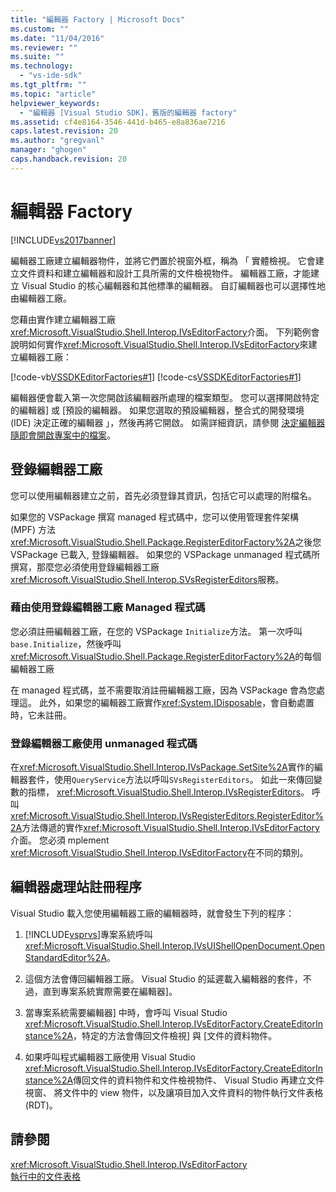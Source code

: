 ```yaml
---
title: "編輯器 Factory | Microsoft Docs"
ms.custom: ""
ms.date: "11/04/2016"
ms.reviewer: ""
ms.suite: ""
ms.technology: 
  - "vs-ide-sdk"
ms.tgt_pltfrm: ""
ms.topic: "article"
helpviewer_keywords: 
  - "編輯器 [Visual Studio SDK]，舊版的編輯器 factory"
ms.assetid: cf4e8164-3546-441d-b465-e8a836ae7216
caps.latest.revision: 20
ms.author: "gregvanl"
manager: "ghogen"
caps.handback.revision: 20
---
```

# 編輯器 Factory
[!INCLUDE[vs2017banner](../code-quality/includes/vs2017banner.md)]

編輯器工廠建立編輯器物件，並將它們置於視窗外框，稱為 「 實體檢視。  它會建立文件資料和建立編輯器和設計工具所需的文件檢視物件。  編輯器工廠，才能建立 Visual Studio 的核心編輯器和其他標準的編輯器。  自訂編輯器也可以選擇性地由編輯器工廠。  
  
 您藉由實作建立編輯器工廠<xref:Microsoft.VisualStudio.Shell.Interop.IVsEditorFactory>介面。  下列範例會說明如何實作<xref:Microsoft.VisualStudio.Shell.Interop.IVsEditorFactory>來建立編輯器工廠：  
  
 [!code-vb[VSSDKEditorFactories#1](../extensibility/codesnippet/VisualBasic/editor-factories_1.vb)]
 [!code-cs[VSSDKEditorFactories#1](../extensibility/codesnippet/CSharp/editor-factories_1.cs)]  
  
 編輯器便會載入第一次您開啟該編輯器所處理的檔案類型。  您可以選擇開啟特定的編輯器\] 或 \[預設的編輯器。  如果您選取的預設編輯器，整合式的開發環境 \(IDE\) 決定正確的編輯器 」，然後再將它開啟。  如需詳細資訊，請參閱 [決定編輯器隨即會開啟專案中的檔案](../extensibility/internals/determining-which-editor-opens-a-file-in-a-project.md)。  
  
## 登錄編輯器工廠  
 您可以使用編輯器建立之前，首先必須登錄其資訊，包括它可以處理的附檔名。  
  
 如果您的 VSPackage 撰寫 managed 程式碼中，您可以使用管理套件架構 \(MPF\) 方法<xref:Microsoft.VisualStudio.Shell.Package.RegisterEditorFactory%2A>之後您 VSPackage 已載入, 登錄編輯器。  如果您的 VSPackage unmanaged 程式碼所撰寫，那麼您必須使用登錄編輯器工廠<xref:Microsoft.VisualStudio.Shell.Interop.SVsRegisterEditors>服務。  
  
### 藉由使用登錄編輯器工廠 Managed 程式碼  
 您必須註冊編輯器工廠，在您的 VSPackage `Initialize`方法。  第一次呼叫`base.Initialize`，然後呼叫<xref:Microsoft.VisualStudio.Shell.Package.RegisterEditorFactory%2A>的每個編輯器工廠  
  
 在 managed 程式碼，並不需要取消註冊編輯器工廠，因為 VSPackage 會為您處理這。  此外，如果您的編輯器工廠實作<xref:System.IDisposable>，會自動處置時，它未註冊。  
  
### 登錄編輯器工廠使用 unmanaged 程式碼  
 在<xref:Microsoft.VisualStudio.Shell.Interop.IVsPackage.SetSite%2A>實作的編輯器套件，使用`QueryService`方法以呼叫`SVsRegisterEditors`。  如此一來傳回變數的指標， <xref:Microsoft.VisualStudio.Shell.Interop.IVsRegisterEditors>。  呼叫<xref:Microsoft.VisualStudio.Shell.Interop.IVsRegisterEditors.RegisterEditor%2A>方法傳遞的實作<xref:Microsoft.VisualStudio.Shell.Interop.IVsEditorFactory>介面。  您必須 mplement <xref:Microsoft.VisualStudio.Shell.Interop.IVsEditorFactory>在不同的類別。  
  
## 編輯器處理站註冊程序  
 Visual Studio 載入您使用編輯器工廠的編輯器時，就會發生下列的程序：  
  
1.  [!INCLUDE[vsprvs](../code-quality/includes/vsprvs_md.md)]專案系統呼叫<xref:Microsoft.VisualStudio.Shell.Interop.IVsUIShellOpenDocument.OpenStandardEditor%2A>。  
  
2.  這個方法會傳回編輯器工廠。  Visual Studio 的延遲載入編輯器的套件，不過，直到專案系統實際需要在編輯器\]。  
  
3.  當專案系統需要編輯器\] 中時，會呼叫 Visual Studio <xref:Microsoft.VisualStudio.Shell.Interop.IVsEditorFactory.CreateEditorInstance%2A>，特定的方法會傳回文件檢視\] 與 \[文件的資料物件。  
  
4.  如果呼叫程式編輯器工廠使用 Visual Studio <xref:Microsoft.VisualStudio.Shell.Interop.IVsEditorFactory.CreateEditorInstance%2A>傳回文件的資料物件和文件檢視物件、 Visual Studio 再建立文件視窗、 將文件中的 view 物件，以及讓項目加入文件資料的物件執行文件表格 \(RDT\)。  
  
## 請參閱  
 <xref:Microsoft.VisualStudio.Shell.Interop.IVsEditorFactory>   
 [執行中的文件表格](../extensibility/internals/running-document-table.md)